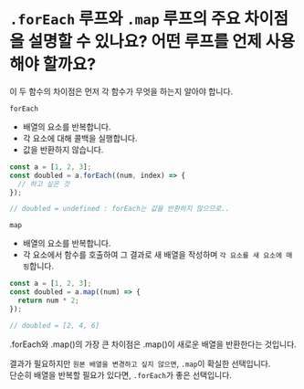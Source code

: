 # `.forEach` 루프와  `.map` 루프의 주요 차이점을 설명할 수 있나요?  어떤 루프를 언제 사용해야 할까요? #

이 두 함수의 차이점은 먼저 각 함수가 무엇을 하는지 알아야 합니다.

`forEach`

- 배열의 요소를 반복합니다.
- 각 요소에 대해 콜백을 실행합니다.
- 값을 반환하지 않습니다.  

```javascript
const a = [1, 2, 3];
const doubled = a.forEach((num, index) => {
  // 하고 싶은 것
});

// doubled = undefined : forEach는 값을 반환하지 않으므로..
```

`map`

- 배열의 요소를 반복합니다.
- 각 요소에서 함수를 호출하여 그 결과로 새 배열을 작성하며 `각 요소를 새 요소에 매핑`합니다.

```javascript
const a = [1, 2, 3];
const doubled = a.map((num) => {
  return num * 2;
});

// doubled = [2, 4, 6]
```

.forEach와 .map()의 가장 큰 차이점은 .map()이 새로운 배열을 반환한다는 것입니다.  

결과가 필요하지만 `원본 배열을 변경하고 싶지 않으면`, `.map`이 확실한 선택입니다.  
단순히 배열을 반복할 필요가 있다면, `.forEach`가 좋은 선택입니다.
